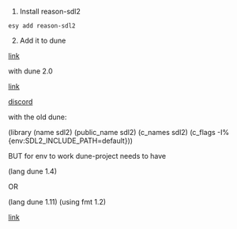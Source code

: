 1. Install reason-sdl2

`esy add reason-sdl2`

2. Add it to dune

[link](https://dune.readthedocs.io/en/stable/concepts.html#foreign-sources-and-archives)

with dune 2.0

[link](https://github.com/ocaml/dune/blob/1.11.4/doc/foreign-code.rst)

[discord](https://cdn.discordapp.com/attachments/235200837608144898/660476240594993152/unknown.png)

with the old dune:

(library
(name sdl2)
(public_name sdl2)
(c_names sdl2)
(c_flags -I%{env:SDL2_INCLUDE_PATH=default}))

BUT for env to work dune-project needs to have

(lang dune 1.4)

OR

(lang dune 1.11)
(using fmt 1.2)

[link](https://github.com/revery-ui/esy-sdl2/blob/master/package.json#L16)
